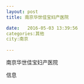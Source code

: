 ```yaml
--- 
layout: post 
title: 南京华世佳宝妇产医院

date:   2016-05-03 13:39:56 
categories:其他  
city:南京
  
--- 
```

   
南京华世佳宝妇产医院

信息


